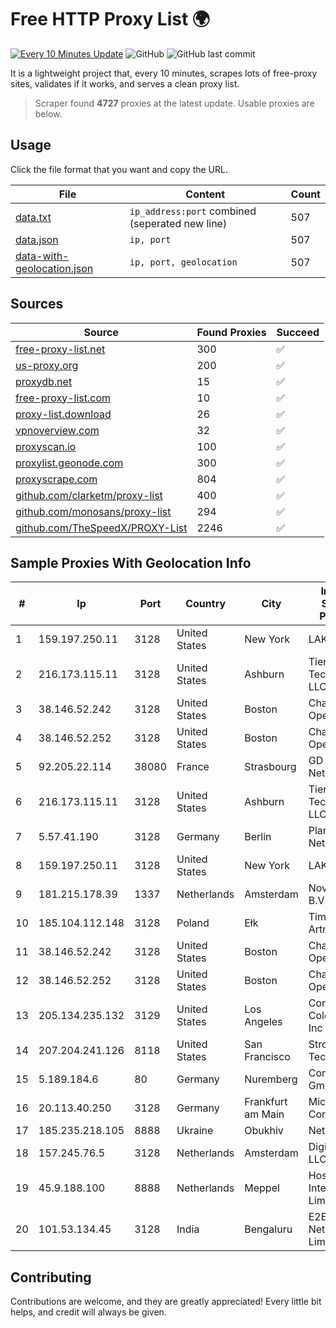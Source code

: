 
# Free HTTP Proxy List 🌍

[![Every 10 Minutes Update](https://github.com/mertguvencli/http-proxy-list/actions/workflows/main.yml/badge.svg?branch=main)](https://github.com/mertguvencli/http-proxy-list/actions/workflows/main.yml)
![GitHub](https://img.shields.io/github/license/mertguvencli/http-proxy-list)
![GitHub last commit](https://img.shields.io/github/last-commit/mertguvencli/http-proxy-list)

It is a lightweight project that, every 10 minutes, scrapes lots of free-proxy sites, validates if it works, and serves a clean proxy list.


> Scraper found **4727** proxies at the latest update. Usable proxies are below.

## Usage

Click the file format that you want and copy the URL.


|File|Content|Count|
|----|-------|-----|
|[data.txt](https://raw.githubusercontent.com/mertguvencli/http-proxy-list/main/proxy-list/data.txt)|`ip_address:port` combined (seperated new line)|507|
|[data.json](https://raw.githubusercontent.com/mertguvencli/http-proxy-list/main/proxy-list/data.json)|`ip, port`|507|
|[data-with-geolocation.json](https://raw.githubusercontent.com/mertguvencli/http-proxy-list/main/proxy-list/data-with-geolocation.json)|`ip, port, geolocation`|507|

## Sources

|Source|Found Proxies|Succeed|
|------|-------------|-------|
|[free-proxy-list.net](https://free-proxy-list.net)|300|✅|
|[us-proxy.org](https://www.us-proxy.org)|200|✅|
|[proxydb.net](http://proxydb.net)|15|✅|
|[free-proxy-list.com](https://free-proxy-list.com/?page=&port=&type%5B%5D=http&type%5B%5D=https&up_time=0&search=Search)|10|✅|
|[proxy-list.download](https://www.proxy-list.download/HTTP)|26|✅|
|[vpnoverview.com](https://vpnoverview.com/privacy/anonymous-browsing/free-proxy-servers)|32|✅|
|[proxyscan.io](https://www.proxyscan.io)|100|✅|
|[proxylist.geonode.com](https://proxylist.geonode.com/api/proxy-list?limit=300&page=1&sort_by=lastChecked&sort_type=desc&protocols=http,https)|300|✅|
|[proxyscrape.com](https://api.proxyscrape.com/v2/?request=displayproxies&protocol=http&timeout=10000&country=all&ssl=all&anonymity=all)|804|✅|
|[github.com/clarketm/proxy-list](https://raw.githubusercontent.com/clarketm/proxy-list/master/proxy-list-raw.txt)|400|✅|
|[github.com/monosans/proxy-list](https://raw.githubusercontent.com/monosans/proxy-list/main/proxies/http.txt)|294|✅|
|[github.com/TheSpeedX/PROXY-List](https://raw.githubusercontent.com/TheSpeedX/PROXY-List/master/http.txt)|2246|✅|


## Sample Proxies With Geolocation Info

|#|Ip|Port|Country|City|Internet Service Provider|
|-|--|----|-------|----|-------------------------|
|1|159.197.250.11|3128|United States|New York|LAKSH|
|2|216.173.115.11|3128|United States|Ashburn|Tier.Net Technologies LLC|
|3|38.146.52.242|3128|United States|Boston|Charles River Operation|
|4|38.146.52.252|3128|United States|Boston|Charles River Operation|
|5|92.205.22.114|38080|France|Strasbourg|GD MASS Network|
|6|216.173.115.11|3128|United States|Ashburn|Tier.Net Technologies LLC|
|7|5.57.41.190|3128|Germany|Berlin|Planetary-Networks|
|8|159.197.250.11|3128|United States|New York|LAKSH|
|9|181.215.178.39|1337|Netherlands|Amsterdam|NovoServe B.V.|
|10|185.104.112.148|3128|Poland|Ełk|Timeweb-Artnet|
|11|38.146.52.242|3128|United States|Boston|Charles River Operation|
|12|38.146.52.252|3128|United States|Boston|Charles River Operation|
|13|205.134.235.132|3129|United States|Los Angeles|Corporate Colocation Inc|
|14|207.204.241.126|8118|United States|San Francisco|Strong Technology|
|15|5.189.184.6|80|Germany|Nuremberg|Contabo GmbH|
|16|20.113.40.250|3128|Germany|Frankfurt am Main|Microsoft Corporation|
|17|185.235.218.105|8888|Ukraine|Obukhiv|Neth LLC|
|18|157.245.76.5|3128|Netherlands|Amsterdam|DigitalOcean, LLC|
|19|45.9.188.100|8888|Netherlands|Meppel|Hostinger International Limited|
|20|101.53.134.45|3128|India|Bengaluru|E2E Networks Limited|



## Contributing

Contributions are welcome, and they are greatly appreciated! Every
little bit helps, and credit will always be given.

